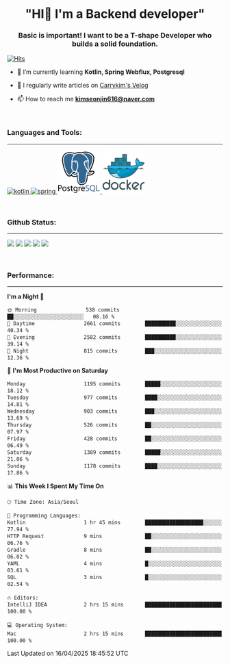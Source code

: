 <h1 align="center">"HI👋 I'm a Backend developer" </h1>
<h3 align="center">Basic is important! I want to be a T-shape Developer who builds a solid foundation.</h3>

[![Hits](https://hits.seeyoufarm.com/api/count/incr/badge.svg?url=https%3A%2F%2Fgithub.com%2Fgimseonjin&count_bg=%2318BFE5&title_bg=%23555555&icon=ko-fi.svg&icon_color=%23E7E7E7&title=hits&edge_flat=false)](https://hits.seeyoufarm.com)

- 🌱 I’m currently learning **Kotlin, Spring Webflux, Postgresql**

- 📝 I regularly write articles on [Carrykim's Velog](https://velog.io/@carrykim)

- 📫 How to reach me **kimseonjin616@naver.com**

<br/>

<h3 align="left">Languages and Tools:</h3>

***

<p align="left"> 
 <a href="https://kotlinlang.org" target="_blank" rel="noreferrer"> <img src="https://www.vectorlogo.zone/logos/kotlinlang/kotlinlang-icon.svg" alt="kotlin" width="20%" height="20%"/> </a>
<a href="https://spring.io/" target="_blank" rel="noreferrer"> <img src="https://www.vectorlogo.zone/logos/springio/springio-icon.svg" alt="spring" width="20%" height="20%"/> </a>
<a href="https://www.postgresql.org" target="_blank" rel="noreferrer"> <img src="https://raw.githubusercontent.com/devicons/devicon/master/icons/postgresql/postgresql-original-wordmark.svg" alt="postgresql" width="20%" height="20%"/> </a>
 <a href="https://www.docker.com/" target="_blank" rel="noreferrer"> <img src="https://raw.githubusercontent.com/devicons/devicon/master/icons/docker/docker-original-wordmark.svg" alt="docker" width="20%" height="20%"/> </a>
 </p>
</p>

<br/>

<h3 align="left">Github Status:</h3>

***

![](http://github-profile-summary-cards.vercel.app/api/cards/profile-details?username=gimseonjin&theme=nord_bright)
![](http://github-profile-summary-cards.vercel.app/api/cards/repos-per-language?username=gimseonjin&theme=nord_bright)
![](http://github-profile-summary-cards.vercel.app/api/cards/most-commit-language?username=gimseonjin&theme=nord_bright)
![](http://github-profile-summary-cards.vercel.app/api/cards/stats?username=gimseonjin&theme=nord_bright)
![](http://github-profile-summary-cards.vercel.app/api/cards/productive-time?username=gimseonjin&theme=nord_bright&utcOffset=8)


<br/>

<h3 align="left">Performance:</h3>

***

<!--START_SECTION:waka-->
**I'm a Night 🦉** 

```text
🌞 Morning                538 commits         ██░░░░░░░░░░░░░░░░░░░░░░░   08.16 % 
🌆 Daytime                2661 commits        ██████████░░░░░░░░░░░░░░░   40.34 % 
🌃 Evening                2582 commits        ██████████░░░░░░░░░░░░░░░   39.14 % 
🌙 Night                  815 commits         ███░░░░░░░░░░░░░░░░░░░░░░   12.36 % 
```
📅 **I'm Most Productive on Saturday** 

```text
Monday                   1195 commits        █████░░░░░░░░░░░░░░░░░░░░   18.12 % 
Tuesday                  977 commits         ████░░░░░░░░░░░░░░░░░░░░░   14.81 % 
Wednesday                903 commits         ███░░░░░░░░░░░░░░░░░░░░░░   13.69 % 
Thursday                 526 commits         ██░░░░░░░░░░░░░░░░░░░░░░░   07.97 % 
Friday                   428 commits         ██░░░░░░░░░░░░░░░░░░░░░░░   06.49 % 
Saturday                 1389 commits        █████░░░░░░░░░░░░░░░░░░░░   21.06 % 
Sunday                   1178 commits        ████░░░░░░░░░░░░░░░░░░░░░   17.86 % 
```


📊 **This Week I Spent My Time On** 

```text
🕑︎ Time Zone: Asia/Seoul

💬 Programming Languages: 
Kotlin                   1 hr 45 mins        ███████████████████░░░░░░   77.94 % 
HTTP Request             9 mins              ██░░░░░░░░░░░░░░░░░░░░░░░   06.76 % 
Gradle                   8 mins              ██░░░░░░░░░░░░░░░░░░░░░░░   06.02 % 
YAML                     4 mins              █░░░░░░░░░░░░░░░░░░░░░░░░   03.61 % 
SQL                      3 mins              █░░░░░░░░░░░░░░░░░░░░░░░░   02.54 % 

🔥 Editors: 
IntelliJ IDEA            2 hrs 15 mins       █████████████████████████   100.00 % 

💻 Operating System: 
Mac                      2 hrs 15 mins       █████████████████████████   100.00 % 
```


 Last Updated on 16/04/2025 18:45:52 UTC
<!--END_SECTION:waka-->

<div align="center">
  
